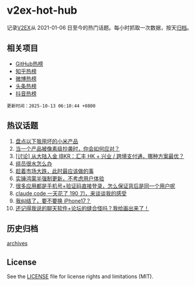# v2ex-hot-hub

 记录[V2EX](https://www.v2ex.com/)从 2021-01-06 日至今的热门话题。每小时抓取一次数据，按天[归档](archives)。
 
 ## 相关项目

- [GitHub热榜](https://github.com/lonnyzhang423/github-hot-hub)
- [知乎热榜](https://github.com/lonnyzhang423/zhihu-hot-hub)
- [微博热榜](https://github.com/lonnyzhang423/weibo-hot-hub)
- [头条热榜](https://github.com/lonnyzhang423/toutiao-hot-hub)
- [抖音热榜](https://github.com/lonnyzhang423/douyin-hot-hub)


 `更新时间：2025-10-13 06:10:44 +0800`

## 热议话题

1. [盘点以下我用坏的小米产品](https://www.v2ex.com/t/1164584)
1. [当一个产品被像素级抄袭时，你会如何应对？](https://www.v2ex.com/t/1164648)
1. [[讨论] 从大陆入金 IBKR：汇丰 HK + 兴业 / 跨境支付通，哪种方案最优？](https://www.v2ex.com/t/1164646)
1. [组员很水怎么办](https://www.v2ex.com/t/1164606)
1. [趁着市场大跌，此时最应该做的事](https://www.v2ex.com/t/1164588)
1. [实锤鸿蒙半强制更新，不考虑用户体验](https://www.v2ex.com/t/1164628)
1. [很多应用都是手机号+验证码直接登录，怎么保证背后是同一个用户呢](https://www.v2ex.com/t/1164591)
1. [claude code 一天花了 190 刀，来谈谈我的感受](https://www.v2ex.com/t/1164626)
1. [我纠结了，要不要换 iPhone17？](https://www.v2ex.com/t/1164651)
1. [还记得我说的聊天软件+论坛的缝合怪吗？我给画出来了！](https://www.v2ex.com/t/1164611)

## 历史归档

[archives](archives)

## License

See the [LICENSE](LICENSE) file for license rights and limitations (MIT).
